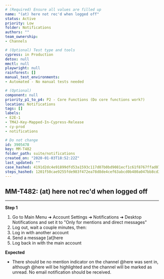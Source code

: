 ```yaml
---
# (Required) Ensure all values are filled up
name: "(at) here not rec'd when logged off"
status: Active
priority: Low
folder: Notifications
authors: ""
team_ownership: 
- Channels

# (Optional) Test type and tools
cypress: in Production
detox: null
mmctl: null
playwright: null
rainforest: []
manual_test_environments: 
- Automated - No manual tests needed

# (Optional)
component: null
priority_p1_to_p4: P2 - Core Functions (Do core functions work?)
location: Notifications
tags: []
labels: 
- E2E-1
- TM4J-Key-Mapped-In-Cypress-Release
- cy-prod
- notifications

# Do not change
id: 3905478
key: MM-T482
folder_path: suite/notifications
created_on: "2020-01-03T18:52:22Z"
last_updated: ""
case_hashed: 4191d2dc4e91899dfd53a1593c117d07b0bd9081ecf1c61f8767ffad0735dcfc61fcc17a478d877da804744913de2805
steps_hashed: 1201f50cae9255fde983f472ea78d8de4cef63abcd0b480a047bb8cd3189c2e329aa84aa0d2afd2ef2f7c6f9c642e969
---
```


## MM-T482: (at) here not rec'd when logged off

---

**Step 1**

1. Go to Main Menu ➜ Account Settings ➜ Notifications ➜ Desktop Notifications and set it to "Only for mentions and direct messages"
2. Log out, wait a couple minutes, then:
3. Log in with another account
4. Send a message \[at]here
5. Log back in with the main account

**Expected**

- There should be no mention indicator on the channel @here was sent in, although @here will be highlighted and the channel will be marked as unread. No email notification should be received.
